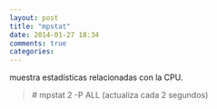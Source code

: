 ```yaml
---
layout: post
title: "mpstat"
date: 2014-01-27 18:34
comments: true
categories: 
---
```

muestra estadísticas relacionadas con la CPU.

>\# mpstat 2 -P ALL (actualiza cada 2 segundos)

